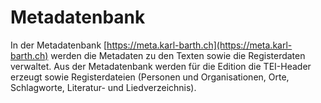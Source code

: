 # Metadatenbank

In der Metadatenbank [https://meta.karl-barth.ch](https://meta.karl-barth.ch) werden die Metadaten zu den Texten sowie die Registerdaten verwaltet. Aus der Metadatenbank werden für die Edition die TEI-Header erzeugt sowie Registerdateien (Personen und Organisationen, Orte, Schlagworte, Literatur- und Liedverzeichnis). 
